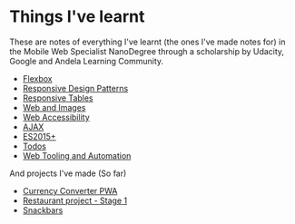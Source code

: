# Things I've learnt

These are notes of everything I've learnt (the ones I've made notes for) in the Mobile Web Specialist NanoDegree through a scholarship by Udacity, Google and Andela Learning Community.

* [Flexbox](/build/html/responsive-web-design/flexbox.html)
* [Responsive Design Patterns](/build/html/responsive-web-design/responsive-design-patterns.html)
* [Responsive Tables](/build/html/responsive-web-design/responsive-tables.html)
* [Web and Images](/build/html/responsive-web-design/web-and-images.html)
* [Web Accessibility](/build/html/web-accessibility/web_accessibility.html)
* [AJAX](/build/html/AJAX.html)
* [ES2015+](/build/html/es2015.html)
* [Todos](/build/html/todos.html)
* [Web Tooling and Automation](/build/html/tools-and-automation.html)


And projects I've made (So far)

* [Currency Converter PWA](https://github.com/SalahHamza/currency-converter-pwa)
* [Restaurant project - Stage 1](https://github.com/SalahHamza/mws-restaurant-stage-1)
* [Snackbars](https://github.com/SalahHamza/snackbar)